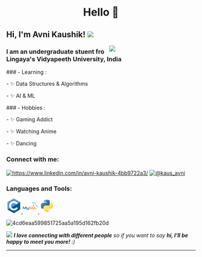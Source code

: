 <h1 align="center">Hello 👋</h1>
<h2> Hi, I'm Avni Kaushik! <img src="https://media.giphy.com/media/mGcNjsfWAjY5AEZNw6/giphy.gif" width="50"></h2>
<img align='right' src="https://media.giphy.com/media/ieyl9zmCjO4b4t6qoY/giphy.gif" width="230">
<h3 align="left ">I am an undergraduate stuent fro Lingaya's Vidyapeeth University, India </h3>

<p align="left">
### - Learning :<p align="left">
- ✨ Data Structures & Algorithms<p align="left">
- ✨ AI & ML
<p align="left">
### - Hobbies : <p align="left">
- ✨ Gaming Addict<p align="left">
- ✨ Watching Anime<p align="left">
- ✨ Dancing

<h3 align="left">Connect with me:</h3>
<p align="left">
<a href="https://linkedin.com/in/https://www.linkedin.com/in/avni-kaushik-4bb9722a3/" target="blank"><img align="center" src="https://raw.githubusercontent.com/rahuldkjain/github-profile-readme-generator/master/src/images/icons/Social/linked-in-alt.svg" alt="https://www.linkedin.com/in/avni-kaushik-4bb9722a3/" height="30" width="40" /></a>
<a href="https://www.hackerrank.com/@kaus_avni" target="blank"><img align="center" src="https://raw.githubusercontent.com/rahuldkjain/github-profile-readme-generator/master/src/images/icons/Social/hackerrank.svg" alt="@kaus_avni" height="30" width="40" /></a>
</p>



<h3 align="left">Languages and Tools:</h3>
<p align="left"> <a href="https://www.cprogramming.com/" target="_blank" rel="noreferrer"> <img src="https://raw.githubusercontent.com/devicons/devicon/master/icons/c/c-original.svg" alt="c" width="40" height="40"/> </a> <a href="https://www.mysql.com/" target="_blank" rel="noreferrer"> <img src="https://raw.githubusercontent.com/devicons/devicon/master/icons/mysql/mysql-original-wordmark.svg" alt="mysql" width="40" height="40"/> </a> <a href="https://www.python.org" target="_blank" rel="noreferrer"> <img src="https://raw.githubusercontent.com/devicons/devicon/master/icons/python/python-original.svg" alt="python" width="40" height="40"/> </a> </p>

![4cd6eaa599851725aa5a195d162fb20d](https://github.com/AVNI-2005/AVNI/assets/147130341/25a74a8b-c923-42c6-bf4c-4371bc197c69)

<img src="https://media.giphy.com/media/LnQjpWaON8nhr21vNW/giphy.gif" width="60"> <em><b>I love connecting with different people</b> so if you want to say <b>hi, I'll be happy to meet you more!</b> :)</em>

---
